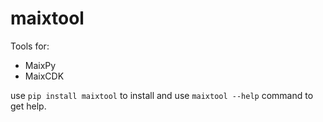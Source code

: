 maixtool
======

Tools for:
- MaixPy
- MaixCDK

use `pip install maixtool` to install and use `maixtool --help` command to get help.



